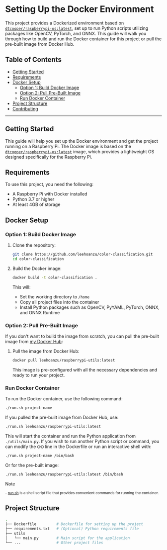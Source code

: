 # Setting Up the Docker Environment

This project provides a Dockerized environment based on [`dtcooper/raspberrypi-os:latest`](https://github.com/dtcooper/raspberrypi-os-docker.git), set up to run Python scripts utilizing packages like OpenCV, PyTorch, and ONNX. This guide will walk you through how to build and run the Docker container for this project or pull the pre-built image from Docker Hub.

## Table of Contents

- [Getting Started](#getting-started)
- [Requirements](#requirements)
- [Docker Setup](#docker-setup)
  - [Option 1: Build Docker Image](#build-docker-image)
  - [Option 2: Pull Pre-Built Image](#pull-pre-built-image)
  - [Run Docker Container](#run-docker-container)
- [Project Structure](#project-structure)
- [Contributing](#contributing)

---

## Getting Started

This guide will help you set up the Docker environment and get the project running on a Raspberry Pi. The Docker image is based on the  [`dtcooper/raspberrypi-os:latest`](https://github.com/dtcooper/raspberrypi-os-docker.git) image, which provides a lightweight OS designed specifically for the Raspberry Pi.

## Requirements

To use this project, you need the following:

- A Raspberry Pi with Docker installed
- Python 3.7 or higher
- At least 4GB of storage

## Docker Setup

### Option 1: Build Docker Image

1. Clone the repository:
   ```bash
   git clone https://github.com/leehoanzu/color-classification.git
   cd color-classification
   ```

2. Build the Docker image:
   ```bash
   docker build -t color-classification .
   ```

   This will:
   - Set the working directory to `/home`
   - Copy all project files into the container
   - Install Python packages such as OpenCV, PyYAML, PyTorch, ONNX, and ONNX Runtime

### Option 2: Pull Pre-Built Image

If you don't want to build the image from scratch, you can pull the pre-built image from [my Docker Hub](https://hub.docker.com/repository/docker/leehoanzu/raspberrypi-utils/general):

1. Pull the image from Docker Hub:
   ```bash
   docker pull leehoanzu/raspberrypi-utils:latest
   ```

   This image is pre-configured with all the necessary dependencies and ready to run your project.

### Run Docker Container

To run the Docker container, use the following command:

```bash
./run.sh project-name
```

If you pulled the pre-built image from Docker Hub, use:

```bash
./run.sh leehoanzu/raspberrypi-utils:latest
```

This will start the container and run the Python application from `./utils/main.py`. If you wish to run another Python script or command, you can modify the `CMD` line in the Dockerfile or run an interactive shell with:

```bash
./run.sh project-name /bin/bash
```

Or for the pre-built image:

```bash
./run.sh leehoanzu/raspberrypi-utils:latest /bin/bash
```

> [!NOTE]  
> <sup>- [run.sh](https://github.com/leehoanzu/color-classification/blob/main/run.sh) is a shell script file that provides convenient commands for running the container.</sup>

## Project Structure

```bash
.
├── Dockerfile         # Dockerfile for setting up the project
├── requirements.txt   # (Optional) Python requirements file
├── utils
│   └── main.py        # Main script for the application
└── ...                # Other project files
```
